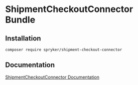 # ShipmentCheckoutConnector Bundle

## Installation

```
composer require spryker/shipment-checkout-connector
```

## Documentation

[ShipmentCheckoutConnector Documentation](https://spryker.github.io/shipment-checkout-connector/index.html)




